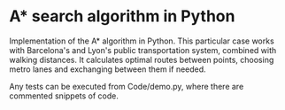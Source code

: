 # A* search algorithm in Python
Implementation of the A* algorithm in Python. This particular case works with Barcelona's and Lyon's public transportation system, combined with walking distances. It calculates optimal routes between points, choosing metro lanes and exchanging between them if needed.

Any tests can be executed from Code/demo.py, where there are commented snippets of code.
